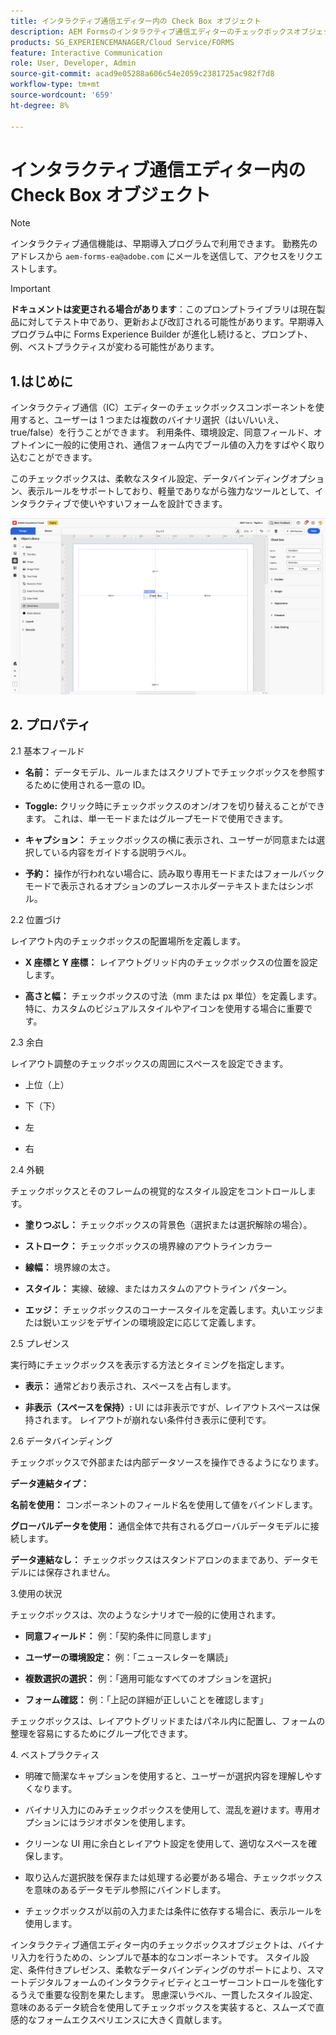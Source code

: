 ```yaml
---
title: インタラクティブ通信エディター内の Check Box オブジェクト
description: AEM Formsのインタラクティブ通信エディターのチェックボックスオブジェクトを使用すると、1 つまたは複数のバイナリ選択を行うことができます（はい/いいえ、true/false）。
products: SG_EXPERIENCEMANAGER/Cloud Service/FORMS
feature: Interactive Communication
role: User, Developer, Admin
source-git-commit: acad9e05288a606c54e2059c2381725ac982f7d8
workflow-type: tm+mt
source-wordcount: '659'
ht-degree: 8%

---
```



# インタラクティブ通信エディター内の Check Box オブジェクト

>[!NOTE]
>
> インタラクティブ通信機能は、早期導入プログラムで利用できます。 勤務先のアドレスから `aem-forms-ea@adobe.com` にメールを送信して、アクセスをリクエストします。

>[!IMPORTANT]
>
> **ドキュメントは変更される場合があります**：このプロンプトライブラリは現在製品に対してテスト中であり、更新および改訂される可能性があります。早期導入プログラム中に Forms Experience Builder が進化し続けると、プロンプト、例、ベストプラクティスが変わる可能性があります。

## 1.はじめに

インタラクティブ通信（IC）エディターのチェックボックスコンポーネントを使用すると、ユーザーは 1 つまたは複数のバイナリ選択（はい/いいえ、true/false）を行うことができます。 利用条件、環境設定、同意フィールド、オプトインに一般的に使用され、通信フォーム内でブール値の入力をすばやく取り込むことができます。

このチェックボックスは、柔軟なスタイル設定、データバインディングオプション、表示ルールをサポートしており、軽量でありながら強力なツールとして、インタラクティブで使いやすいフォームを設計できます。

![IC Docu の検索 ](/help/forms/interactive-communication/assets/checkbox.png)

## &#x200B;2. プロパティ

2.1 基本フィールド

- **名前：** データモデル、ルールまたはスクリプトでチェックボックスを参照するために使用される一意の ID。

- **Toggle:** クリック時にチェックボックスのオン/オフを切り替えることができます。 これは、単一モードまたはグループモードで使用できます。

- **キャプション：** チェックボックスの横に表示され、ユーザーが同意または選択している内容をガイドする説明ラベル。

- **予約：** 操作が行われない場合に、読み取り専用モードまたはフォールバックモードで表示されるオプションのプレースホルダーテキストまたはシンボル。

2.2 位置づけ

レイアウト内のチェックボックスの配置場所を定義します。

- **X 座標と Y 座標：** レイアウトグリッド内のチェックボックスの位置を設定します。

- **高さと幅：** チェックボックスの寸法（mm または px 単位）を定義します。特に、カスタムのビジュアルスタイルやアイコンを使用する場合に重要です。

2.3 余白

レイアウト調整のチェックボックスの周囲にスペースを設定できます。

- 上位（上）

- 下（下）

- 左

- 右

2.4 外観

チェックボックスとそのフレームの視覚的なスタイル設定をコントロールします。

- **塗りつぶし：** チェックボックスの背景色（選択または選択解除の場合）。

- **ストローク：** チェックボックスの境界線のアウトラインカラー

- **線幅：** 境界線の太さ。

- **スタイル：** 実線、破線、またはカスタムのアウトライン パターン。

- **エッジ：** チェックボックスのコーナースタイルを定義します。丸いエッジまたは鋭いエッジをデザインの環境設定に応じて定義します。

2.5 プレゼンス

実行時にチェックボックスを表示する方法とタイミングを指定します。

- **表示：** 通常どおり表示され、スペースを占有します。

- **非表示（スペースを保持）:** UI には非表示ですが、レイアウトスペースは保持されます。 レイアウトが崩れない条件付き表示に便利です。

2.6 データバインディング

チェックボックスで外部または内部データソースを操作できるようになります。

**データ連結タイプ：**

**名前を使用：** コンポーネントのフィールド名を使用して値をバインドします。

**グローバルデータを使用：** 通信全体で共有されるグローバルデータモデルに接続します。

**データ連結なし：** チェックボックスはスタンドアロンのままであり、データモデルには保存されません。

3.使用の状況

チェックボックスは、次のようなシナリオで一般的に使用されます。

- **同意フィールド：** 例：「契約条件に同意します」

- **ユーザーの環境設定：** 例：「ニュースレターを購読」

- **複数選択の選択：** 例：「適用可能なすべてのオプションを選択」

- **フォーム確認：** 例：「上記の詳細が正しいことを確認します」

チェックボックスは、レイアウトグリッドまたはパネル内に配置し、フォームの整理を容易にするためにグループ化できます。

&#x200B;4. ベストプラクティス

- 明確で簡潔なキャプションを使用すると、ユーザーが選択内容を理解しやすくなります。

- バイナリ入力にのみチェックボックスを使用して、混乱を避けます。専用オプションにはラジオボタンを使用します。

- クリーンな UI 用に余白とレイアウト設定を使用して、適切なスペースを確保します。

- 取り込んだ選択肢を保存または処理する必要がある場合、チェックボックスを意味のあるデータモデル参照にバインドします。

- チェックボックスが以前の入力または条件に依存する場合に、表示ルールを使用します。

インタラクティブ通信エディター内のチェックボックスオブジェクトは、バイナリ入力を行うための、シンプルで基本的なコンポーネントです。 スタイル設定、条件付きプレゼンス、柔軟なデータバインディングのサポートにより、スマートデジタルフォームのインタラクティビティとユーザーコントロールを強化するうえで重要な役割を果たします。 思慮深いラベル、一貫したスタイル設定、意味のあるデータ統合を使用してチェックボックスを実装すると、スムーズで直感的なフォームエクスペリエンスに大きく貢献します。



